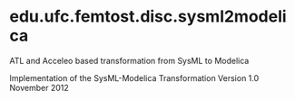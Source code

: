 edu.ufc.femtost.disc.sysml2modelica
===================================

ATL and Acceleo based transformation from SysML to Modelica

Implementation of the SysML-Modelica Transformation Version 1.0 November 2012

	
	
